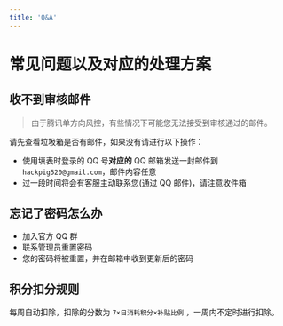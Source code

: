 ```yaml
---
title: 'Q&A'
---
```


# 常见问题以及对应的处理方案 <Badge type="tip" text="2022年12月更新" />

## 收不到审核邮件

> 由于腾讯单方向风控，有些情况下可能您无法接受到审核通过的邮件。

请先查看垃圾箱是否有邮件，如果没有请进行以下操作：

- 使用填表时登录的 QQ 号**对应的** QQ 邮箱发送一封邮件到`hackpig520@gmail.com`，邮件内容任意
- 过一段时间将会有客服主动联系您(通过 QQ 邮件)，请注意收件箱

## 忘记了密码怎么办

- 加入官方 QQ 群
- 联系管理员重置密码
- 您的密码将被重置，并在邮箱中收到更新后的密码

## 积分扣分规则 <Badge type="info" text="仅针对SRV解析" />

每周自动扣除，扣除的分数为 `7×日消耗积分×补贴比例` ，一周内不定时进行扣除。
